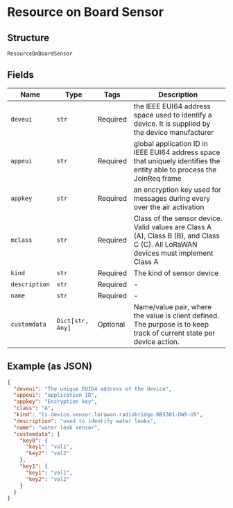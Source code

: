 
# Resource on Board Sensor

## Structure

`ResourceOnBoardSensor`

## Fields

| Name | Type | Tags | Description |
|  --- | --- | --- | --- |
| `deveui` | `str` | Required | the IEEE EUI64 address space used to identify a device. It is supplied by the device manufacturer |
| `appeui` | `str` | Required | global application ID in IEEE EUI64 address space that uniquely identifies the entity able to process the JoinReq frame |
| `appkey` | `str` | Required | an encryption key used for messages during every over the air activation |
| `mclass` | `str` | Required | Class of the sensor device. Valid values are Class A (A), Class B (B), and Class C (C). All LoRaWAN devices must implement Class A |
| `kind` | `str` | Required | The kind of sensor device |
| `description` | `str` | Required | - |
| `name` | `str` | Required | - |
| `customdata` | `Dict[str, Any]` | Optional | Name/value pair, where the value is client defined.  The purpose is to keep track of current state per device action. |

## Example (as JSON)

```json
{
  "deveui": "The unique EUI64 address of the device",
  "appeui": "application ID",
  "appkey": "Encryption key",
  "class": "A",
  "kind": "ts.device.sensor.lorawan.radiobridge.RBS301-DWS-US",
  "description": "used to identify water leaks",
  "name": "water leak sensor",
  "customdata": {
    "key0": {
      "key1": "val1",
      "key2": "val2"
    },
    "key1": {
      "key1": "val1",
      "key2": "val2"
    }
  }
}
```

